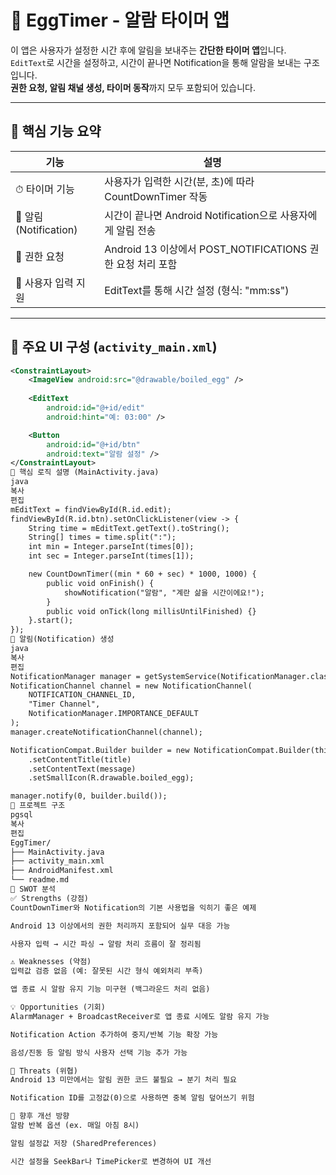 # 🥚 EggTimer - 알람 타이머 앱

이 앱은 사용자가 설정한 시간 후에 알림을 보내주는 **간단한 타이머 앱**입니다.  
`EditText`로 시간을 설정하고, 시간이 끝나면 Notification을 통해 알람을 보내는 구조입니다.  
**권한 요청, 알림 채널 생성, 타이머 동작**까지 모두 포함되어 있습니다.

---

## 🧩 핵심 기능 요약

| 기능                       | 설명                                                                 |
|----------------------------|----------------------------------------------------------------------|
| ⏱ 타이머 기능              | 사용자가 입력한 시간(분, 초)에 따라 CountDownTimer 작동               |
| 🔔 알림(Notification)      | 시간이 끝나면 Android Notification으로 사용자에게 알림 전송           |
| 📄 권한 요청               | Android 13 이상에서 POST_NOTIFICATIONS 권한 요청 처리 포함            |
| 👀 사용자 입력 지원        | EditText를 통해 시간 설정 (형식: "mm:ss")                              |

---

## 📱 주요 UI 구성 (`activity_main.xml`)

```xml
<ConstraintLayout>
    <ImageView android:src="@drawable/boiled_egg" />
    
    <EditText
        android:id="@+id/edit"
        android:hint="예: 03:00" />

    <Button
        android:id="@+id/btn"
        android:text="알람 설정" />
</ConstraintLayout>
🔧 핵심 로직 설명 (MainActivity.java)
java
복사
편집
mEditText = findViewById(R.id.edit);
findViewById(R.id.btn).setOnClickListener(view -> {
    String time = mEditText.getText().toString();
    String[] times = time.split(":");
    int min = Integer.parseInt(times[0]);
    int sec = Integer.parseInt(times[1]);

    new CountDownTimer((min * 60 + sec) * 1000, 1000) {
        public void onFinish() {
            showNotification("알람", "계란 삶을 시간이에요!");
        }
        public void onTick(long millisUntilFinished) {}
    }.start();
});
🔔 알림(Notification) 생성
java
복사
편집
NotificationManager manager = getSystemService(NotificationManager.class);
NotificationChannel channel = new NotificationChannel(
    NOTIFICATION_CHANNEL_ID,
    "Timer Channel",
    NotificationManager.IMPORTANCE_DEFAULT
);
manager.createNotificationChannel(channel);

NotificationCompat.Builder builder = new NotificationCompat.Builder(this, NOTIFICATION_CHANNEL_ID)
    .setContentTitle(title)
    .setContentText(message)
    .setSmallIcon(R.drawable.boiled_egg);

manager.notify(0, builder.build());
📁 프로젝트 구조
pgsql
복사
편집
EggTimer/
├── MainActivity.java
├── activity_main.xml
├── AndroidManifest.xml
└── readme.md
🧠 SWOT 분석
✅ Strengths (강점)
CountDownTimer와 Notification의 기본 사용법을 익히기 좋은 예제

Android 13 이상에서의 권한 처리까지 포함되어 실무 대응 가능

사용자 입력 → 시간 파싱 → 알람 처리 흐름이 잘 정리됨

⚠️ Weaknesses (약점)
입력값 검증 없음 (예: 잘못된 시간 형식 예외처리 부족)

앱 종료 시 알람 유지 기능 미구현 (백그라운드 처리 없음)

💡 Opportunities (기회)
AlarmManager + BroadcastReceiver로 앱 종료 시에도 알람 유지 가능

Notification Action 추가하여 중지/반복 기능 확장 가능

음성/진동 등 알림 방식 사용자 선택 기능 추가 가능

🚫 Threats (위협)
Android 13 미만에서는 알림 권한 코드 불필요 → 분기 처리 필요

Notification ID를 고정값(0)으로 사용하면 중복 알림 덮어쓰기 위험

🌱 향후 개선 방향
알람 반복 옵션 (ex. 매일 아침 8시)

알림 설정값 저장 (SharedPreferences)

시간 설정을 SeekBar나 TimePicker로 변경하여 UI 개선


